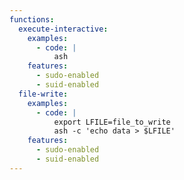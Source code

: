 ```yaml
---
functions:
  execute-interactive:
    examples:
      - code: |
          ash
    features:
      - sudo-enabled
      - suid-enabled
  file-write:
    examples:
      - code: |
          export LFILE=file_to_write
          ash -c 'echo data > $LFILE'
    features:
      - sudo-enabled
      - suid-enabled
---
```

